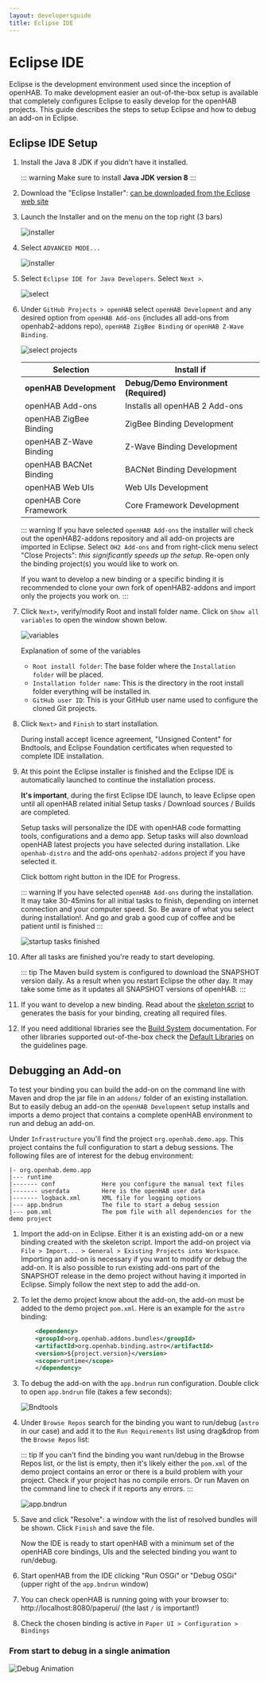 ```yaml
---
layout: developersguide
title: Eclipse IDE
---
```


# Eclipse IDE

Eclipse is the development environment used since the inception of openHAB.
To make development easier an out-of-the-box setup is available that completely configures Eclipse to easily develop for the openHAB projects.
This guide describes the steps to setup Eclipse and how to debug an add-on in Eclipse.

## Eclipse IDE Setup

1. Install the Java 8 JDK if you didn't have it installed.

   ::: warning
   Make sure to install **Java JDK version 8**
   :::

1. Download the "Eclipse Installer": [can be downloaded from the Eclipse web site](https://wiki.eclipse.org/Eclipse_Installer)

1. Launch the Installer and on the menu on the top right (3 bars)

    ![installer](./images/ide_setup_eclipse_1_installer.png)

1. Select `ADVANCED MODE...`

    ![installer](./images/ide_setup_eclipse_2_advanced.png)

1. Select `Eclipse IDE for Java Developers`. Select `Next >`.

    ![select](./images/ide_setup_eclipse_3_select_ide.png)

1. Under `GitHub Projects > openHAB` select `openHAB Development` and any desired option from `openHAB Add-ons` (includes all add-ons from openhab2-addons repo), `openHAB ZigBee Binding` or `openHAB Z-Wave Binding`.

   ![select projects](./images/ide_setup_eclipse_4_openhab.png)

    | Selection               | Install if                            |
    |-------------------------|---------------------------------------|
    | **openHAB Development** | **Debug/Demo Environment (Required)** |
    | openHAB Add-ons         | Installs all openHAB 2 Add-ons        |
    | openHAB ZigBee Binding  | ZigBee Binding Development            |
    | openHAB Z-Wave Binding  | Z-Wave Binding Development            |
    | openHAB BACNet Binding  | BACNet Binding Development            |
    | openHAB Web UIs         | Web UIs Development                   |
    | openHAB Core Framework  | Core Framework Development            |

    ::: warning
    If you have selected `openHAB Add-ons` the installer will check out the openHAB2-addons repository  and all add-on projects are imported in Eclipse.
    Select `OH2 Add-ons` and from right-click menu select "Close Projects": *this significantly speeds up the setup*.
    Re-open only the binding project(s) you would like to work on.

    If you want to develop a new binding or a specific binding it is recommended to clone your own fork of openHAB2-addons and import only the projects you work on.
    :::


1. Click `Next>`, verify/modify Root and install folder name. Click on `Show all variables` to open the window shown below.

   ![variables](./images/ide_setup_eclipse_5_variables.png)

   Explanation of some of the variables
   - `Root install folder`: The base folder where the `Installation folder` will be placed.
   - `Installation folder name`: This is the directory in the root install folder everything will be installed in.
   - `GitHub user ID`: This is your GitHub user name used to configure the cloned Git projects.


1. Click `Next>` and `Finish` to start installation.

   During install accept licence agreement, "Unsigned Content" for Bndtools, and Eclipse Foundation certificates when requested to complete IDE installation.


1. At this point the Eclipse installer is finished and the Eclipse IDE is automatically launched to continue the installation process.

   **It's important**, during the first Eclipse IDE launch, to leave Eclipse open until all openHAB related initial Setup tasks / Download sources / Builds are completed.

    Setup tasks will personalize the IDE with openHAB code formatting tools, configurations and a demo app.
	Setup tasks will also download openHAB latest projects you have selected during installation. Like `openhab-distro` and the add-ons `openhab2-addons` project if you have selected it.

	Click bottom right button in the IDE for Progress.

    ::: warning
    If you have selected `openHAB Add-ons` during the installation.
    It may take 30-45mins for all initial tasks to finish, depending on internet connection and your computer speed.
    So. Be aware of what you select during installation!.
    And go and grab a good cup of coffee and be patient until is finished
    :::

   ![startup tasks finished](./images/ide_setup_eclipse_6_tasks_finished.png)

1. After all tasks are finished you're ready to start developing.

   ::: tip
   The Maven build system is configured to download the SNAPSHOT version daily.
   As a result when you restart Eclipse the other day. It may take some time as it updates all SNAPSHOT versions of openHAB.
   :::

1. If you want to develop a new binding. Read about the [skeleton script](../#develop-a-new-binding) to generates the basis for your binding, creating all required files.

1. If you need additional libraries see the [Build System](../buildsystem.html) documentation.
For other libraries supported out-of-the-box check the [Default Libraries](../guidelines.html#default-libraries) on the guidelines page.

## Debugging an Add-on

To test your binding you can build the add-on on the command line with Maven and drop the jar file in an `addons/` folder of an existing installation.
But to easily debug an add-on the `openHAB Development` setup installs and imports a demo project that contains a complete openHAB environment to run and debug an add-on.

Under `Infrastructure` you'll find the project `org.openhab.demo.app`.
This project contains the full configuration to start a debug sessions.
The following files are of interest for the debug environment:

```
|- org.openhab.demo.app
|--- runtime
|------- conf             Here you configure the manual text files
|------- userdata         Here is the openHAB user data
|------- logback.xml      XML file for logging options
|--- app.bndrun           The file to start a debug session
|--- pom.xml              The pom file with all dependencies for the demo project
```

1. Import the add-on in Eclipse.
Either it is an existing add-on or a new binding created with the skeleton script.
Import the add-on project via `File > Import... > General > Existing Projects into Workspace`.
Importing an add-on is necessary if you want to modify or debug the add-on.
It is also possible to run existing add-ons part of the SNAPSHOT release in the demo project without having it imported in Eclipse.
Simply follow the next step to add the add-on.

1. To let the demo project know about the add-on, the add-on must be added to the demo project `pom.xml`.
Here is an example for the `astro` binding:

    ```xml
        <dependency>
        <groupId>org.openhab.addons.bundles</groupId>
        <artifactId>org.openhab.binding.astro</artifactId>
        <version>${project.version}</version>
        <scope>runtime</scope>
        </dependency>
    ```

1. To debug the add-on with the `app.bndrun` run configuration.
Double click to open `app.bndrun` file (takes a few seconds):

    ![Bndtools](images/ide_debug_eclipse_1_bndtools.png)

1. Under `Browse Repos` search for the binding you want to run/debug (`astro` in our case) and add it to the `Run Requirements` list using drag&drop from the `Browse Repos` list:

    ::: tip
    If you can't find the binding you want run/debug in the Browse Repos list, or the list is empty, then it's likely either the `pom.xml` of the demo project contains an error or there is a build problem with your project.
    Check if your project has no compile errors.
    Or run Maven on the command line to check if it reports any errors.
    :::

    ![app.bndrun](images/ide_debug_eclipse_2_appbndrun.png)

1. Save and click "Resolve": a window with the list of resolved bundles will be shown.
    Click `Finish` and save the file.

    Now the IDE is ready to start openHAB with a minimum set of the openHAB core bindings, UIs and the selected binding you want to run/debug.

1. Start openHAB from the IDE clicking "Run OSGi" or "Debug OSGi" (upper right of the `app.bndrun` window)

1. You can check openHAB is running going with your browser to: http://localhost:8080/paperui/ (the last `/` is important!)

1. Check the chosen binding is active in `Paper UI > Configuration > Bindings`

### From start to debug in a single animation

![Debug Animation](images/ide_eclipse_debug_animation.gif)



